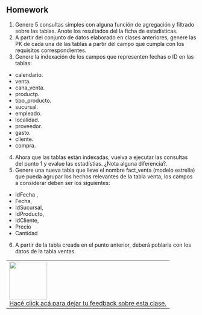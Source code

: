 ## Homework

1. Genere 5 consultas simples con alguna función de agregación y filtrado sobre las tablas. Anote los resultados del la ficha de estadísticas.
2. A partir del conjunto de datos elaborado en clases anteriores, genere las PK de cada una de las tablas a partir del campo que cumpla con los requisitos correspondientes.
3. Genere la indexación de los campos que representen fechas o ID en las tablas:
- calendario.
- venta.
- cana_venta.
- productp.
- tipo_producto.
- sucursal.
- empleado.
- localidad.
- proveedor.
- gasto.
- cliente.
- compra.
4. Ahora que las tablas están indexadas, vuelva a ejecutar las consultas del punto 1 y evalue las estadístias. ¿Nota alguna diferencia?.
5. Genere una nueva tabla que lleve el nombre fact_venta (modelo estrella) que pueda agrupar los hechos relevantes de la tabla venta, los campos a considerar deben ser los siguientes:
- IdFecha ,
- Fecha,
- IdSucursal,
- IdProducto,
- IdCliente,
- Precio
- Cantidad

6. A partir de la tabla creada en el punto anterior, deberá poblarla con los datos de la tabla ventas.

<table class="hide" width="100%" style='table-layout:fixed;'>
  <tr>
    <td>
      <a href="https://airtable.com/shrSzEYT4idEFGB8d?prefill_clase=00-PrimerosPasos">
        <img src="https://static.thenounproject.com/png/204643-200.png" width="100"/>
        <br>
        Hacé click acá para dejar tu feedback sobre esta clase.
      </a>
    </td>
  </tr>
</table>

